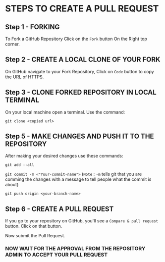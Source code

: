 # STEPS TO CREATE A PULL REQUEST #

## Step 1 - FORKING ##

To Fork a GitHub Repository Click on the `Fork` button On the Right top corner.

## Step 2 - CREATE A LOCAL CLONE OF YOUR FORK ##

On GitHub navigate to your Fork Repository, Click on `Code` button to copy the URL of HTTPS.

## Step 3 - CLONE FORKED REPOSITORY IN LOCAL TERMINAL ##

On your local machine open a terminal. Use the command:

`git clone <copied url>`

## Step 5 - MAKE CHANGES AND PUSH IT TO THE REPOSITORY ##

After making your desired changes use these commands:

`git add --all`

`git commit -m <"Your-commit-name">`     (`Note` : `-m` tells git that you are comming the changes with a message to tell people what the commit is about)

`git push origin <your-branch-name>`

## Step 6 - CREATE A PULL REQUEST ##

If you go to your repository on GitHub, you'll see a `Compare & pull request` button. Click on that button.

Now submit the Pull Request.

### NOW WAIT FOR THE APPROVAL FROM THE REPOSITORY ADMIN TO ACCEPT YOUR PULL REQUEST ###